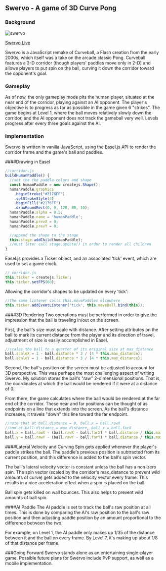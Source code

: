 ## Swervo - A game of 3D Curve Pong

### Background

![swervo](https://github.com/atom-r/swervo/blob/master/swervo.gif)

[Swervo Live](http://www.adamjrichard.com/swervo)

Swervo is a JavaScript remake of Curveball, a Flash creation from the early 2000s, which itself was a take on the arcade classic Pong. Curveball features a 3-D corridor (though players' paddles move only in 2-D) and allows players to put spin on the ball, curving it down the corridor toward the opponent's goal.

### Gameplay

As of now, the only gameplay mode pits the human player, situated at the near end of the corridor, playing against an AI opponent. The player's objective is to progress as far as possible in the game given 6 "strikes". The game begins at Level 1, where the ball moves relatively slowly down the corridor, and the AI opponent does not track the gameball very well. Levels progress after every three goals against the AI.

### Implementation

Swervo is written in vanilla JavaScript, using the Easel.js API to render the corridor frame and the game's ball and paddles.

####Drawing in Easel

```JavaScript
//corridor.js
buildHumanPaddle() {
  //set the the paddle colors and shape
  const humanPaddle = new createjs.Shape();
  humanPaddle.graphics
    .beginStroke("#2176FF")
    .setStrokeStyle(4)
    .beginFill("#2176FF")
    .drawRoundRect(0, 0, 120, 80, 10);
  humanPaddle.alpha = 0.5;
  humanPaddle.name = 'humanPaddle';
  humanPaddle.prevX = 0;
  humanPaddle.prevY = 0;

  //append the shape to the stage
  this.stage.addChild(humanPaddle);
  //must later call stage.update() in order to render all children
}
```

Easel.js provides a Ticker object, and an associated 'tick' event, which are used to set a game clock.

```JavaScript
// corridor.js
this.ticker = createjs.Ticker;
this.ticker.setFPS(60);
```

Allowing the corridor's shapes to be updated on every 'tick':

```JavaScript
//the same listener calls this.movePaddles elsewhere
this.ticker.addEventListener('tick', this.moveBall.bind(this));
```

####3D Rendering
Two operations must be performed in order to give the impression that the ball is traveling in/out on the screen.

First, the ball's size must scale with distance. After setting attributes on the ball to mark its current distance from the player and its direction of travel, adjustment of size is easily accomplished in Easel.

```JavaScript
//scales the ball to a quarter of its original size at max_distance
ball.scaleX = 1 - ball.distance * 3 / (4 * this.max_distance);
ball.scaleY = 1 - ball.distance * 3 / (4 * this.max_distance);
```

Second, the ball's position on the screen must be adjusted to account for 3D perspective. This was perhaps the most challenging aspect of writing Swervo. My solution stores the ball's "raw" 2-dimensional positions. That is, the coordinates at which the ball would be rendered if it were at a distance of 0.

From there, the game calculates where the ball would be rendered at the far end of the corridor. These near and far positions can be thought of as endpoints on a line that extends into the screen. As the ball's distance increases, it travels "down" this line toward the far endpoint.

```JavaScript
//note that at ball.distance = 0, ball.x = ball.rawX
//and at ball.distance = max_distance, ball.x = ball.farX
ball.x = ball.rawX - (ball.rawX - ball.farX) * ball.distance / this.max_distance;
ball.y = ball.rawY - (ball.rawY - ball.farY) * ball.distance / this.max_distance;
```

####Lateral Velocity and Curving
Spin gets applied whenever the player's paddle strikes the ball. The paddle's previous position is subtracted from its current position, and this difference is added to the ball's spin vector.

The ball's lateral velocity vector is constant unless the ball has a non-zero spin. The spin vector (scaled by the corridor's max_distance to prevent wild amounts of curve) gets added to the velocity vector every frame. This results in a nice acceleration effect when a spin is placed on the ball.

Ball spin gets killed on wall bounces. This also helps to prevent wild amounts of ball spin.

####AI Paddle
The AI paddle is set to track the ball's raw position at all times. This is done by comparing the AI's raw position to the ball's raw position and then adjusting paddle position by an amount proportional to the difference between the two.

For example, on Level 1, the AI paddle only makes up 1/35 of the distance between it and the ball on every frame. By Level 7, it's making up about 1/8 of that distance per frame.

###Going Forward
Swervo stands alone as an entertaining single-player game. Possible future plans for Swervo include PvP support, as well as a mobile implementation.

